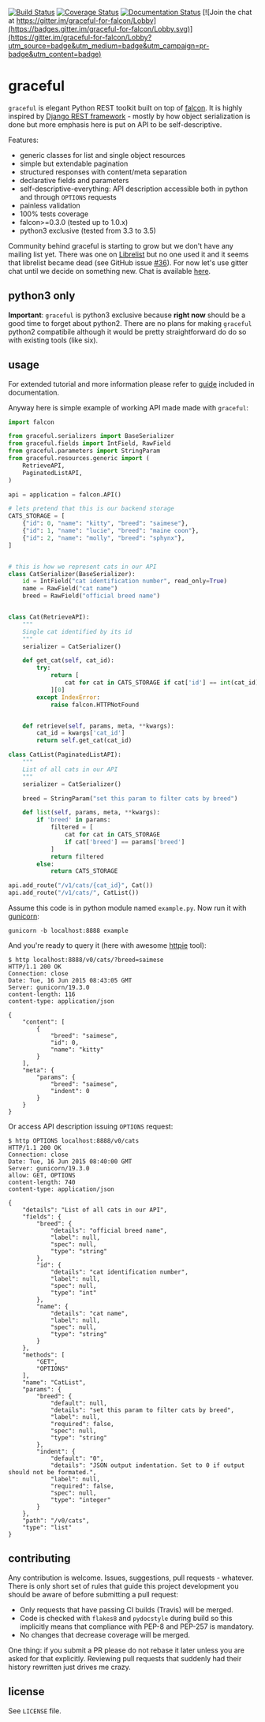 [![Build Status](https://travis-ci.org/swistakm/graceful.svg?branch=master)](https://travis-ci.org/swistakm/graceful)
[![Coverage Status](https://coveralls.io/repos/swistakm/graceful/badge.svg?branch=master)](https://coveralls.io/r/swistakm/graceful?branch=master)
[![Documentation Status](https://readthedocs.org/projects/graceful/badge/?version=latest)](http://graceful.readthedocs.io/en/latest/)
[![Join the chat at https://gitter.im/graceful-for-falcon/Lobby](https://badges.gitter.im/graceful-for-falcon/Lobby.svg)](https://gitter.im/graceful-for-falcon/Lobby?utm_source=badge&utm_medium=badge&utm_campaign=pr-badge&utm_content=badge)

# graceful

`graceful` is elegant Python REST toolkit built on top of
[falcon](http://github.com/falconry/falcon). It is highly inspired
by [Django REST framework](http://www.django-rest-framework.org/) - mostly by
how object serialization is done but more emphasis here is put on API to
be self-descriptive.

Features:

* generic classes for list and single object resources
* simple but extendable pagination
* structured responses with content/meta separation
* declarative fields and parameters
* self-descriptive-everything: API description accessible both in python and
  through `OPTIONS` requests
* painless validation
* 100% tests coverage
* falcon>=0.3.0 (tested up to 1.0.x)
* python3 exclusive (tested from 3.3 to 3.5)

Community behind graceful is starting to grow but we don't have any mailing
list yet. There was one on [Librelist](http://librelist.com/browser/graceful)
but no one used it and it seems that librelist became dead (see GitHub
issue [#36](https://github.com/swistakm/graceful/issues/36)). For now let's use
gitter chat until we decide on something new.
Chat is available [here](https://gitter.im/graceful-for-falcon/Lobby).


## python3 only

**Important**: `graceful` is python3 exclusive because **right now** should be
a good time to forget about python2. There are no plans for making `graceful` 
python2 compatibile although it would be pretty straightforward do do so with
existing tools (like six).

## usage
For extended tutorial and more information please refer to
[guide](http://graceful.readthedocs.org/en/latest/guide/) included in
documentation. 

Anyway here is simple example of working API made made with `graceful`:

```python
import falcon

from graceful.serializers import BaseSerializer
from graceful.fields import IntField, RawField
from graceful.parameters import StringParam
from graceful.resources.generic import (
    RetrieveAPI,
    PaginatedListAPI,
)

api = application = falcon.API()

# lets pretend that this is our backend storage
CATS_STORAGE = [
    {"id": 0, "name": "kitty", "breed": "saimese"},
    {"id": 1, "name": "lucie", "breed": "maine coon"},
    {"id": 2, "name": "molly", "breed": "sphynx"},
]


# this is how we represent cats in our API
class CatSerializer(BaseSerializer):
    id = IntField("cat identification number", read_only=True)
    name = RawField("cat name")
    breed = RawField("official breed name")


class Cat(RetrieveAPI):
    """
    Single cat identified by its id
    """
    serializer = CatSerializer()

    def get_cat(self, cat_id):
        try:
            return [
                cat for cat in CATS_STORAGE if cat['id'] == int(cat_id)
            ][0]
        except IndexError:
            raise falcon.HTTPNotFound


    def retrieve(self, params, meta, **kwargs):
        cat_id = kwargs['cat_id']
        return self.get_cat(cat_id)

class CatList(PaginatedListAPI):
    """
    List of all cats in our API
    """
    serializer = CatSerializer()

    breed = StringParam("set this param to filter cats by breed")

    def list(self, params, meta, **kwargs):
        if 'breed' in params:
            filtered = [
                cat for cat in CATS_STORAGE
                if cat['breed'] == params['breed']
            ]
            return filtered
        else:
            return CATS_STORAGE

api.add_route("/v1/cats/{cat_id}", Cat())
api.add_route("/v1/cats/", CatList())
```

Assume this code is in python module named `example.py`.
Now run it with [gunicorn](https://github.com/benoitc/gunicorn):

    gunicorn -b localhost:8888 example

And you're ready to query it (here with awesome [httpie](http://httpie.org)
tool):

```
$ http localhost:8888/v0/cats/?breed=saimese
HTTP/1.1 200 OK
Connection: close
Date: Tue, 16 Jun 2015 08:43:05 GMT
Server: gunicorn/19.3.0
content-length: 116
content-type: application/json

{
    "content": [
        {
            "breed": "saimese",
            "id": 0,
            "name": "kitty"
        }
    ],
    "meta": {
        "params": {
            "breed": "saimese",
            "indent": 0
        }
    }
}
```

Or access API description issuing `OPTIONS` request:

```
$ http OPTIONS localhost:8888/v0/cats
HTTP/1.1 200 OK
Connection: close
Date: Tue, 16 Jun 2015 08:40:00 GMT
Server: gunicorn/19.3.0
allow: GET, OPTIONS
content-length: 740
content-type: application/json

{
    "details": "List of all cats in our API",
    "fields": {
        "breed": {
            "details": "official breed name",
            "label": null,
            "spec": null,
            "type": "string"
        },
        "id": {
            "details": "cat identification number",
            "label": null,
            "spec": null,
            "type": "int"
        },
        "name": {
            "details": "cat name",
            "label": null,
            "spec": null,
            "type": "string"
        }
    },
    "methods": [
        "GET",
        "OPTIONS"
    ],
    "name": "CatList",
    "params": {
        "breed": {
            "default": null,
            "details": "set this param to filter cats by breed",
            "label": null,
            "required": false,
            "spec": null,
            "type": "string"
        },
        "indent": {
            "default": "0",
            "details": "JSON output indentation. Set to 0 if output should not be formated.",
            "label": null,
            "required": false,
            "spec": null,
            "type": "integer"
        }
    },
    "path": "/v0/cats",
    "type": "list"
}
```


## contributing

Any contribution is welcome. Issues, suggestions, pull requests - whatever. 
There is only short set of rules that guide this project development you
should be aware of before submitting a pull request:

* Only requests that have passing CI builds (Travis) will be merged.
* Code is checked with `flakes8` and `pydocstyle` during build so this
  implicitly means that compliance with PEP-8 and PEP-257 is mandatory.
* No changes that decrease coverage will be merged.

One thing: if you submit a PR please do not rebase it later unless you
are asked for that explicitly. Reviewing pull requests that suddenly had
their history rewritten just drives me crazy.


## license

See `LICENSE` file.
